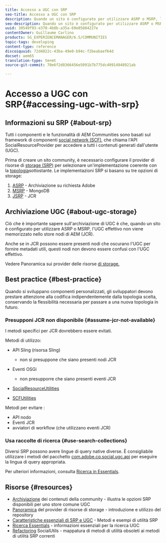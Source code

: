 ```yaml
---
title: Accesso a UGC con SRP
seo-title: Accesso a UGC con SRP
description: Quando un sito è configurato per utilizzare ASRP o MSRP, l'UGC effettivo non viene memorizzato nell'archivio nodi di AEM (JCR)
seo-description: Quando un sito è configurato per utilizzare ASRP o MSRP, l'UGC effettivo non viene memorizzato nell'archivio nodi di AEM (JCR)
uuid: 30549f93-e370-4b8b-a35a-69e05884227e
contentOwner: Guillaume Carlino
products: SG_EXPERIENCEMANAGER/6.5/COMMUNITIES
topic-tags: developing
content-type: reference
discoiquuid: 72d4022c-43ba-49e0-b94c-f2beabaef64d
docset: aem65
translation-type: tm+mt
source-git-commit: 70e6f2d8366456e5091b7b775dc40914948921ab

---
```



# Accesso a UGC con SRP{#accessing-ugc-with-srp}

## Informazioni su SRP {#about-srp}

Tutti i componenti e le funzionalità di AEM Communities sono basati sul framework di componenti [social network (SCF)](/help/communities/scf.md), che chiama l&#39;API SocialResourceProvider per accedere a tutti i contenuti generati dall&#39;utente (UGC).

Prima di creare un sito community, è necessario configurare il provider di risorse di [storage (SRP)](/help/communities/working-with-srp.md) per selezionare un&#39;implementazione coerente con la [topologia](/help/communities/topologies.md)sottostante. Le implementazioni SRP si basano su tre opzioni di storage:

1. [ASRP](/help/communities/asrp.md) - Archiviazione su richiesta Adobe
1. [MSRP](/help/communities/msrp.md) - MongoDB
1. [JSRP](/help/communities/jsrp.md) - JCR

## Archiviazione UGC {#about-ugc-storage}

Ciò che è importante sapere sull&#39;archiviazione di UGC è che, quando un sito è configurato per utilizzare ASRP o MSRP, l&#39;UGC effettivo non viene memorizzato nello store [](/help/sites-deploying/data-store-config.md) nodi di AEM (JCR).

Anche se in JCR possono essere presenti nodi che oscurano l&#39;UGC per fornire metadati utili, questi nodi non devono essere confusi con l&#39;UGC effettivo.

Vedere Panoramica sui provider delle risorse [di storage.](/help/communities/srp.md)

## Best practice {#best-practice}

Quando si sviluppano componenti personalizzati, gli sviluppatori devono prestare attenzione alla codifica indipendentemente dalla topologia scelta, conservando la flessibilità necessaria per passare a una nuova topologia in futuro.

### Presupponi JCR non disponibile {#assume-jcr-not-available}

I metodi specifici per JCR dovrebbero essere evitati.

Metodi di utilizzo:

* API Sling (risorsa Sling)

   * non si presuppone che siano presenti nodi JCR

* Eventi OSGi

   * non presupporre che siano presenti eventi JCR

* [SocialResourceUtilities](/help/communities/socialutils.md#socialresourceutilities-package)
* [SCFUtilities](/help/communities/socialutils.md#scfutilities-package)

Metodi per evitare :

* API nodo
* Eventi JCR
* avviatori di workflow (che utilizzano eventi JCR)

### Usa raccolte di ricerca {#use-search-collections}

Diversi SRP possono avere lingue di query native diverse. È consigliabile utilizzare i metodi del pacchetto [com.adobe.cq.social.ugc.api](https://helpx.adobe.com/experience-manager/6-5/sites/developing/using/reference-materials/javadoc/com/adobe/cq/social/ugc/api/package-summary.html) per eseguire la lingua di query appropriata.

Per ulteriori informazioni, consulta [Ricerca in Essentials](/help/communities/search-implementation.md).

## Risorse {#resources}

* [Archiviazione](/help/communities/working-with-srp.md) dei contenuti della community - illustra le opzioni SRP disponibili per uno store comune UGC
* [Panoramica](/help/communities/srp.md) del provider di risorse di storage - introduzione e utilizzo del repository
* [Caratteristiche essenziali di SRP e UGC](/help/communities/srp-and-ugc.md) - Metodi e esempi di utilità SRP
* [Ricerca Essentials](/help/communities/search-implementation.md) - informazioni essenziali per la ricerca UGC
* [Refactoring](/help/communities/socialutils.md) SocialUtils - mappatura di metodi di utilità obsoleti ai metodi di utilità SRP correnti

